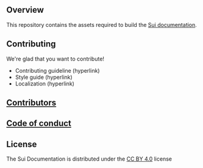 ## Overview

This repository contains the assets required to build the [Sui documentation](https://docs.sui.io).

## Contributing

We're glad that you want to contribute!

- Contributing guideline (hyperlink)
- Style guide (hyperlink)
- Localization (hyperlink)

## [Contributors](https://github.com/sui-foundation/sui-docs/graphs/contributors)

## [Code of conduct](https://docs.sui.io/contribute/code-of-conduct)

## License

The Sui Documentation is distributed under the <a href="https://github.com/sui-foundation/sui-docs/blob/main/LICENSE">CC BY 4.0</a> license
